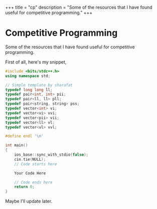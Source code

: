 +++
title = "cp"
description = "Some of the resources that I have found useful for competitive programming."
+++

# Competitive Programming

Some of the resources that I have found useful for competitive programming.

First of all, here's my snippet,

```cpp
#include <bits/stdc++.h>
using namespace std;

// Simple template by sharafat 
typedef long long ll;
typedef pair<int, int> pii;
typedef pair<ll, ll> pll;
typedef pair<string, string> pss;
typedef vector<int> vi;
typedef vector<vi> vvi;
typedef vector<pii> vii;
typedef vector<ll> vl;
typedef vector<vl> vvl;

#define endl '\n'

int main()
{
    ios_base::sync_with_stdio(false);
    cin.tie(NULL);
    // Code starts here

    Your Code Here

    // Code ends here
    return 0;
}
```

Maybe I'll update later.

